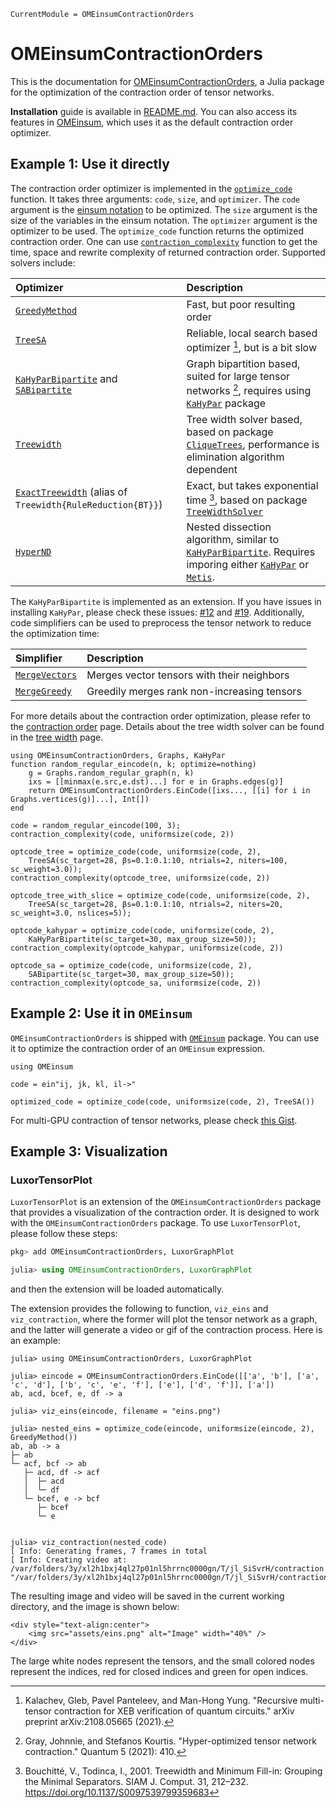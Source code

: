 ```@meta
CurrentModule = OMEinsumContractionOrders
```

# OMEinsumContractionOrders

This is the documentation for [OMEinsumContractionOrders](https://github.com/TensorBFS/OMEinsumContractionOrders.jl),
a Julia package for the optimization of the contraction order of tensor networks.

**Installation** guide is available in [README.md](https://github.com/TensorBFS/OMEinsumContractionOrders.jl). You can also access its features in [OMEinsum](https://github.com/under-Peter/OMEinsum.jl), which uses it as the default contraction order optimizer.

## Example 1: Use it directly
The contraction order optimizer is implemented in the [`optimize_code`](@ref) function. It takes three arguments: `code`, `size`, and `optimizer`. The `code` argument is the [einsum notation](https://numpy.org/doc/stable/reference/generated/numpy.einsum.html) to be optimized. The `size` argument is the size of the variables in the einsum notation. The `optimizer` argument is the optimizer to be used. The `optimize_code` function returns the optimized contraction order. One can use [`contraction_complexity`](@ref) function to get the time, space and rewrite complexity of returned contraction order.
Supported solvers include:

| Optimizer | Description |
| :----------- | :------------- |
| [`GreedyMethod`](@ref) | Fast, but poor resulting order |
| [`TreeSA`](@ref) | Reliable, local search based optimizer [^Kalachev2021], but is a bit slow |
| [`KaHyParBipartite`](@ref) and [`SABipartite`](@ref) | Graph bipartition based, suited for large tensor networks [^Gray2021], requires using [`KaHyPar`](https://github.com/kahypar/KaHyPar.jl) package |
| [`Treewidth`](@ref) | Tree width solver based, based on package [`CliqueTrees`](https://github.com/AlgebraicJulia/CliqueTrees.jl), performance is elimination algorithm dependent |
| [`ExactTreewidth`](@ref) (alias of `Treewidth{RuleReduction{BT}}`) | Exact, but takes exponential time [^Bouchitté2001], based on package [`TreeWidthSolver`](https://github.com/ArrogantGao/TreeWidthSolver.jl) |
| [`HyperND`](@ref) | Nested dissection algorithm, similar to [`KaHyParBipartite`](@ref). Requires imporing either [`KaHyPar`](https://github.com/kahypar/KaHyPar.jl) or [`Metis`](https://github.com/JuliaSparse/Metis.jl). |

The `KaHyParBipartite` is implemented as an extension. If you have issues in installing `KaHyPar`, please check these issues: [#12](https://github.com/kahypar/KaHyPar.jl/issues/12) and [#19](https://github.com/kahypar/KaHyPar.jl/issues/19).
Additionally, code simplifiers can be used to preprocess the tensor network to reduce the optimization time:

| Simplifier | Description |
| :----------- | :------------- |
| [`MergeVectors`](@ref) | Merges vector tensors with their neighbors |
| [`MergeGreedy`](@ref) | Greedily merges rank non-increasing tensors |

For more details about the contraction order optimization, please refer to the [contraction order](contraction_order.md) page.
Details about the tree width solver can be found in the [tree width](treewidth.md) page.

```@repl
using OMEinsumContractionOrders, Graphs, KaHyPar
function random_regular_eincode(n, k; optimize=nothing)
	g = Graphs.random_regular_graph(n, k)
	ixs = [[minmax(e.src,e.dst)...] for e in Graphs.edges(g)]
	return OMEinsumContractionOrders.EinCode([ixs..., [[i] for i in Graphs.vertices(g)]...], Int[])
end
    
code = random_regular_eincode(100, 3);
contraction_complexity(code, uniformsize(code, 2))

optcode_tree = optimize_code(code, uniformsize(code, 2),
	TreeSA(sc_target=28, βs=0.1:0.1:10, ntrials=2, niters=100, sc_weight=3.0));
contraction_complexity(optcode_tree, uniformsize(code, 2))

optcode_tree_with_slice = optimize_code(code, uniformsize(code, 2),
	TreeSA(sc_target=28, βs=0.1:0.1:10, ntrials=2, niters=20, sc_weight=3.0, nslices=5));

optcode_kahypar = optimize_code(code, uniformsize(code, 2), 
	KaHyParBipartite(sc_target=30, max_group_size=50));
contraction_complexity(optcode_kahypar, uniformsize(code, 2))

optcode_sa = optimize_code(code, uniformsize(code, 2),
	SABipartite(sc_target=30, max_group_size=50));
contraction_complexity(optcode_sa, uniformsize(code, 2))
```

## Example 2: Use it in `OMEinsum`

`OMEinsumContractionOrders` is shipped with [`OMEinsum`](https://github.com/under-Peter/OMEinsum.jl) package. You can use it to optimize the contraction order of an `OMEinsum` expression.

```@repl
using OMEinsum

code = ein"ij, jk, kl, il->"

optimized_code = optimize_code(code, uniformsize(code, 2), TreeSA())
```

For multi-GPU contraction of tensor networks, please check [this Gist](https://gist.github.com/GiggleLiu/d5b66c9883f0c5df41a440589983ab99).

## Example 3: Visualization

### LuxorTensorPlot

`LuxorTensorPlot` is an extension of the `OMEinsumContractionOrders` package that provides a visualization of the contraction order. It is designed to work with the `OMEinsumContractionOrders` package. To use `LuxorTensorPlot`, please follow these steps:
```julia
pkg> add OMEinsumContractionOrders, LuxorGraphPlot

julia> using OMEinsumContractionOrders, LuxorGraphPlot
```
and then the extension will be loaded automatically.

The extension provides the following to function, `viz_eins` and `viz_contraction`, where the former will plot the tensor network as a graph, and the latter will generate a video or gif of the contraction process.
Here is an example:
```julia-repl
julia> using OMEinsumContractionOrders, LuxorGraphPlot

julia> eincode = OMEinsumContractionOrders.EinCode([['a', 'b'], ['a', 'c', 'd'], ['b', 'c', 'e', 'f'], ['e'], ['d', 'f']], ['a'])
ab, acd, bcef, e, df -> a

julia> viz_eins(eincode, filename = "eins.png")

julia> nested_eins = optimize_code(eincode, uniformsize(eincode, 2), GreedyMethod())
ab, ab -> a
├─ ab
└─ acf, bcf -> ab
   ├─ acd, df -> acf
   │  ├─ acd
   │  └─ df
   └─ bcef, e -> bcf
      ├─ bcef
      └─ e


julia> viz_contraction(nested_code)
[ Info: Generating frames, 7 frames in total
[ Info: Creating video at: /var/folders/3y/xl2h1bxj4ql27p01nl5hrrnc0000gn/T/jl_SiSvrH/contraction.mp4
"/var/folders/3y/xl2h1bxj4ql27p01nl5hrrnc0000gn/T/jl_SiSvrH/contraction.mp4"
```

The resulting image and video will be saved in the current working directory, and the image is shown below:
```@raw html
<div style="text-align:center">
	<img src="assets/eins.png" alt="Image" width="40%" />
</div>
```
The large white nodes represent the tensors, and the small colored nodes represent the indices, red for closed indices and green for open indices.

[^Bouchitté2001]: Bouchitté, V., Todinca, I., 2001. Treewidth and Minimum Fill-in: Grouping the Minimal Separators. SIAM J. Comput. 31, 212–232. https://doi.org/10.1137/S0097539799359683
[^Gray2021]: Gray, Johnnie, and Stefanos Kourtis. "Hyper-optimized tensor network contraction." Quantum 5 (2021): 410.
[^Kalachev2021]: Kalachev, Gleb, Pavel Panteleev, and Man-Hong Yung. "Recursive multi-tensor contraction for XEB verification of quantum circuits." arXiv preprint arXiv:2108.05665 (2021).
